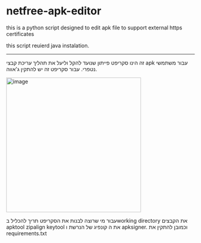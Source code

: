 # netfree-apk-editor
this is a python script designed to edit apk file to support external https certificates

this script reuierd java instalation.

--- 

זה הינו סקריפט פייתון שנועד להקל וליעל את תהליך עריכת קבצי apk עבור משתמשי נטפרי.
עבור סקריפט זה יש להתקין ג'אווה. 



<img width="360" height="360" alt="image" src="https://github.com/user-attachments/assets/31353710-2fd2-4021-9866-e90242e7a548" />


עבור מי שרוצה לבנות את הסקריפט תריך להכליל בworking directory את הקבצים apktool zipalign keytool את ה קונפיג של הנרשת ו apksigner.
וכמובן להתקין את requirements.txt 


